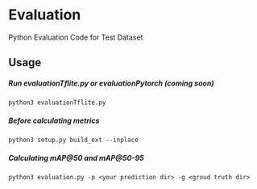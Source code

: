 # Evaluation
Python Evaluation Code for Test Dataset


## Usage

##### Run evaluationTflite.py or evaluationPytorch (coming soon)

````
python3 evaluationTflite.py
````
##### Before calculating metrics 

````
python3 setup.py build_ext --inplace
````

##### Calculating mAP@50 and mAP@50-95
````
python3 evaluation.py -p <your prediction dir> -g <groud truth dir>
````
